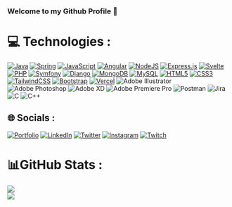 ### Welcome to my Github Profile 👋

# 💻 Technologies :
[![Java](https://img.shields.io/badge/java-%23ED8B00.svg?style=for-the-badge&logo=java&logoColor=white)](https://www.java.com) [![Spring](https://img.shields.io/badge/spring-%236DB33F.svg?style=for-the-badge&logo=spring&logoColor=white)](https://spring.io/) [![JavaScript](https://img.shields.io/badge/javascript-%23323330.svg?style=for-the-badge&logo=javascript&logoColor=%23F7DF1E)](https://developer.mozilla.org/en-US/docs/Web/JavaScript) [![Angular](https://img.shields.io/badge/angular-dd1b16?style=for-the-badge&logo=angular&logoColor=white)](https://angular.io/) [![NodeJS](https://img.shields.io/badge/node.js-6DA55F?style=for-the-badge&logo=node.js&logoColor=white)](https://nodejs.org/) [![Express.js](https://img.shields.io/badge/express.js-%23404d59.svg?style=for-the-badge&logo=express&logoColor=%2361DAFB)](https://expressjs.com) [![Svelte](https://img.shields.io/badge/svelte-%23f1413d.svg?style=for-the-badge&logo=svelte&logoColor=white)](https://svelte.dev/) [![PHP](https://img.shields.io/badge/php-%23777BB4.svg?style=for-the-badge&logo=php&logoColor=white)](https://www.php.net/) [![Symfony](https://img.shields.io/badge/symfony-%23000000.svg?style=for-the-badge&logo=symfony&logoColor=white)](https://symfony.com/) [![Django](https://img.shields.io/badge/django-%2344B78B.svg?style=for-the-badge&logo=django&logoColor=white)](https://djangoproject.com/) [![MongoDB](https://img.shields.io/badge/MongoDB-%234ea94b.svg?style=for-the-badge&logo=mongodb&logoColor=white)](https://www.mongodb.com/) [![MySQL](https://img.shields.io/badge/mysql-%2300f.svg?style=for-the-badge&logo=mysql&logoColor=white)](https://www.mysql.com/) [![HTML5](https://img.shields.io/badge/html5-%23E34F26.svg?style=for-the-badge&logo=html5&logoColor=white)](https://developer.mozilla.org/en-US/docs/Web/HTML) [![CSS3](https://img.shields.io/badge/css3-%231572B6.svg?style=for-the-badge&logo=css3&logoColor=white)](https://developer.mozilla.org/en-US/docs/Web/CSS) [![TailwindCSS](https://img.shields.io/badge/tailwindcss-%2338B2AC.svg?style=for-the-badge&logo=tailwind-css&logoColor=white)](https://tailwindcss.com/) [![Bootstrap](https://img.shields.io/badge/bootstrap-%23563D7C.svg?style=for-the-badge&logo=bootstrap&logoColor=white)](https://getbootstrap.com/) [![Vercel](https://img.shields.io/badge/vercel-%23000000.svg?style=for-the-badge&logo=vercel&logoColor=white)](https://vercel.com/) ![Adobe Illustrator](https://img.shields.io/badge/adobe%20illustrator-%23FF9A00.svg?style=for-the-badge&logo=adobe%20illustrator&logoColor=white) ![Adobe Photoshop](https://img.shields.io/badge/adobe%20photoshop-%2331A8FF.svg?style=for-the-badge&logo=adobe%20photoshop&logoColor=white) ![Adobe XD](https://img.shields.io/badge/Adobe%20XD-470137?style=for-the-badge&logo=Adobe%20XD&logoColor=#FF61F6) ![Adobe Premiere Pro](https://img.shields.io/badge/Adobe%20Premiere%20Pro-9999FF.svg?style=for-the-badge&logo=Adobe%20Premiere%20Pro&logoColor=white) ![Postman](https://img.shields.io/badge/Postman-FF6C37?style=for-the-badge&logo=postman&logoColor=white) ![Jira](https://img.shields.io/badge/jira-%230A0FFF.svg?style=for-the-badge&logo=jira&logoColor=white) ![C](https://img.shields.io/badge/c-%2300599C.svg?style=for-the-badge&logo=c&logoColor=white) ![C++](https://img.shields.io/badge/c++-%2300599C.svg?style=for-the-badge&logo=c%2B%2B&logoColor=white)

## 🌐 Socials :
[![Portfolio](https://img.shields.io/badge/-Portfolio-brightgreen)](https://devhcm.com/) [![LinkedIn](https://img.shields.io/badge/LinkedIn-%230077B5.svg?logo=linkedin&logoColor=white)](https://linkedin.com/in/aminehcm) [![Twitter](https://img.shields.io/badge/Twitter-%231DA1F2.svg?logo=Twitter&logoColor=white)](https://twitter.com/aminehcm) [![Instagram](https://img.shields.io/badge/Instagram-%23E4405F.svg?logo=Instagram&logoColor=white)](https://instagram.com/aminehcm0) [![Twitch](https://img.shields.io/badge/Twitch-%239146FF.svg?logo=Twitch&logoColor=white)](https://twitch.tv/itsn4rk)

# 📊GitHub Stats :
![](https://github-readme-stats.vercel.app/api?username=n4rk&theme=github_dark&hide_border=false&include_all_commits=false&count_private=false)<br/>
![](https://github-readme-streak-stats.herokuapp.com/?user=n4rk&theme=github_dark&hide_border=false)<br/>
